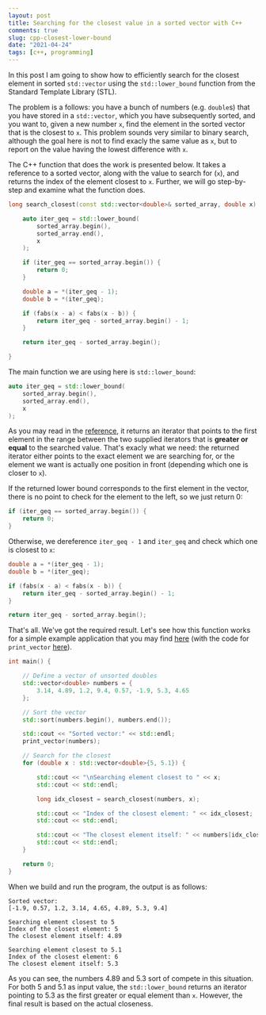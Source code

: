 ```yaml
---
layout: post
title: Searching for the closest value in a sorted vector with C++
comments: true
slug: cpp-closest-lower-bound
date: "2021-04-24"
tags: [c++, programming]
---
```


In this post I am going to show how to efficiently search for the closest element in sorted `std::vector` using the `std::lower_bound` function from the Standard Template Library (STL). 

The problem is a follows: you have a bunch of numbers (e.g. `double`s) that you have stored in a `std::vector`, which you have subsequently sorted, and you want to, given a new number `x`, find the element in the sorted vector that is the closest to `x`. This problem sounds very similar to binary search, although the goal here is not to find exacly the same value as `x`, but to report on the value having the lowest difference with `x`.

The C++ function that does the work is presented below. It takes a reference to a sorted vector, along with the value to search for (`x`), and returns the index of the element closest to `x`. Further, we will go step-by-step and examine what the function does.

```cpp
long search_closest(const std::vector<double>& sorted_array, double x) {

    auto iter_geq = std::lower_bound(
        sorted_array.begin(), 
        sorted_array.end(), 
        x
    );

    if (iter_geq == sorted_array.begin()) {
        return 0;
    }

    double a = *(iter_geq - 1);
    double b = *(iter_geq);

    if (fabs(x - a) < fabs(x - b)) {
        return iter_geq - sorted_array.begin() - 1;
    }

    return iter_geq - sorted_array.begin();

}
```

The main function we are using here is `std::lower_bound`:

```c++
auto iter_geq = std::lower_bound(
    sorted_array.begin(), 
    sorted_array.end(), 
    x
);
```

As you may read in the [reference](https://en.cppreference.com/w/cpp/algorithm/lower_bound), it returns an iterator that points to the first element in the range between the two supplied iterators that is **greater or equal** to the searched value. That's exacly what we need: the returned iterator either points to the exact element we are searching for, or the element we want is actually one position in front (depending which one is closer to `x`). 

If the returned lower bound corresponds to the first element in the vector, there is no point to check for the element to the left, so we just return 0:

```cpp
if (iter_geq == sorted_array.begin()) {
    return 0;
}
```

Otherwise, we dereference `iter_geq - 1` and `iter_geq` and check which one is closest to `x`:

```cpp
double a = *(iter_geq - 1);
double b = *(iter_geq);

if (fabs(x - a) < fabs(x - b)) {
    return iter_geq - sorted_array.begin() - 1;
}

return iter_geq - sorted_array.begin();
```

That's all. We've got the required result. Let's see how this function works for a simple example application that you may find [here](https://github.com/semeniuta/demo_cpp/blob/master/src/demo_find_closest.cpp) (with the code for `print_vector` [here](https://github.com/semeniuta/demo_cpp/blob/master/src/helpers.h)). 

```cpp
int main() {

    // Define a vector of unsorted doubles
    std::vector<double> numbers = {
        3.14, 4.89, 1.2, 9.4, 0.57, -1.9, 5.3, 4.65
    };

    // Sort the vector
    std::sort(numbers.begin(), numbers.end());

    std::cout << "Sorted vector:" << std::endl; 
    print_vector(numbers);

    // Search for the closest 
    for (double x : std::vector<double>{5, 5.1}) {

        std::cout << "\nSearching element closest to " << x;
        std::cout << std::endl;

        long idx_closest = search_closest(numbers, x);

        std::cout << "Index of the closest element: " << idx_closest;
        std::cout << std::endl;

        std::cout << "The closest element itself: " << numbers[idx_closest];
        std::cout << std::endl;
    }

    return 0;
}
```

When we build and run the program, the output is as follows:

```
Sorted vector:
[-1.9, 0.57, 1.2, 3.14, 4.65, 4.89, 5.3, 9.4]

Searching element closest to 5
Index of the closest element: 5
The closest element itself: 4.89

Searching element closest to 5.1
Index of the closest element: 6
The closest element itself: 5.3
```

As you can see, the numbers 4.89 and 5.3 sort of compete in this situation. For both 5 and 5.1 as input value, the `std::lower_bound` returns an iterator pointing to 5.3 as the first greater or equal element than `x`. However, the final result is based on the actual closeness. 

